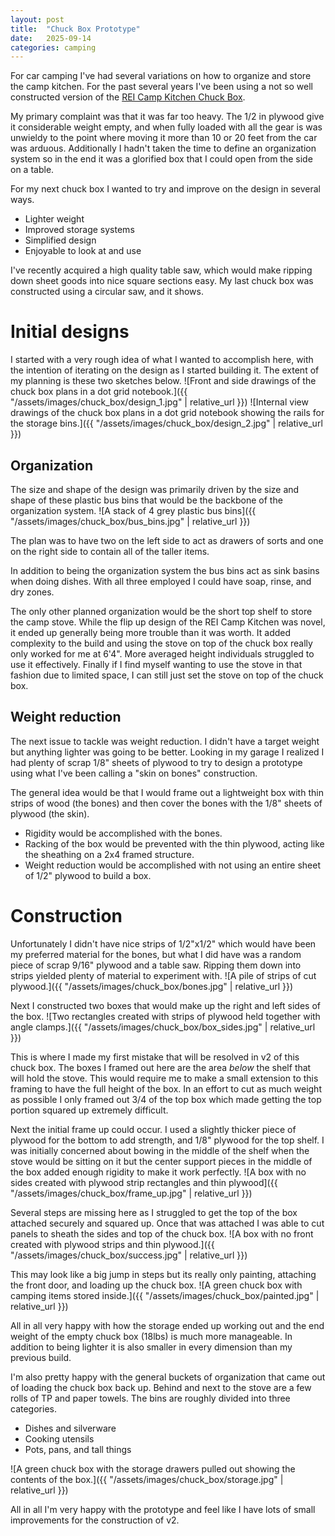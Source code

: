 ```yaml
---
layout: post
title:  "Chuck Box Prototype"
date:   2025-09-14
categories: camping
---
```


For car camping I've had several variations on how to organize and store the camp kitchen. For the past several years I've been using a not so well constructed version of the [REI Camp Kitchen Chuck Box](https://www.rei.com/blog/wp-content/uploads/sites/4/2015/07/Blog-Camp-Kitchen-Cut-Sheet.pdf). 

My primary complaint was that it was far too heavy. The 1/2 in plywood give it considerable weight empty, and when fully loaded with all the gear is was unwieldy to the point where moving it more than 10 or 20 feet from the car was arduous. Additionally I hadn't taken the time to define an organization system so in the end it was a glorified box that I could open from the side on a table. 

For my next chuck box I wanted to try and improve on the design in several ways. 

- Lighter weight
- Improved storage systems
- Simplified design
- Enjoyable to look at and use

I've recently acquired a high quality table saw, which would make ripping down sheet goods into nice square sections easy. My last chuck box was constructed using a circular saw, and it shows. 

# Initial designs
I started with a very rough idea of what I wanted to accomplish here, with the intention of iterating on the design as I started building it. The extent of my planning is these two sketches below. 
![Front and side drawings of the chuck box plans in a dot grid notebook.]({{ "/assets/images/chuck_box/design_1.jpg" | relative_url }})
![Internal view drawings of the chuck box plans in a dot grid notebook showing the rails for the storage bins.]({{ "/assets/images/chuck_box/design_2.jpg" | relative_url }})

## Organization
The size and shape of the design was primarily driven by the size and shape of these plastic bus bins that would be the backbone of the organization system.
![A stack of 4 grey plastic bus bins]({{ "/assets/images/chuck_box/bus_bins.jpg" | relative_url }})

The plan was to have two on the left side to act as drawers of sorts and one on the right side to contain all of the taller items.

In addition to being the organization system the bus bins act as sink basins when doing dishes. With all three employed I could have soap, rinse, and dry zones. 

The only other planned organization would be the short top shelf to store the camp stove. While the flip up design of the REI Camp Kitchen was novel, it ended up generally being more trouble than it was worth. It added complexity to the build and using the stove on top of the chuck box really only worked for me at 6'4". More averaged height individuals struggled to use it effectively. Finally if I find myself wanting to use the stove in that fashion due to limited space, I can still just set the stove on top of the chuck box. 

## Weight reduction
The next issue to tackle was weight reduction. I didn't have a target weight but anything lighter was going to be better. Looking in my garage I realized I had plenty of scrap 1/8" sheets of plywood to try to design a prototype using what I've been calling a "skin on bones" construction. 

The general idea would be that I would frame out a lightweight box with thin strips of wood (the bones) and then cover the bones with the 1/8" sheets of plywood (the skin). 

- Rigidity would be accomplished with the bones. 
- Racking of the box would be prevented with the thin plywood, acting like the sheathing on a 2x4 framed structure. 
- Weight reduction would be accomplished with not using an entire sheet of 1/2" plywood to build a box.

# Construction
Unfortunately I didn't have nice strips of 1/2"x1/2" which would have been my preferred material for the bones, but what I did have was a random piece of scrap 9/16" plywood and a table saw. 
Ripping them down into strips yielded plenty of material to experiment with.
![A pile of strips of cut plywood.]({{ "/assets/images/chuck_box/bones.jpg" | relative_url }})

Next I constructed two boxes that would make up the right and left sides of the box. 
![Two rectangles created with strips of plywood held together with angle clamps.]({{ "/assets/images/chuck_box/box_sides.jpg" | relative_url }})

This is where I made my first mistake that will be resolved in v2 of this chuck box. The boxes I framed out here are the area _below_ the shelf that will hold the stove. This would require me to make a small extension to this framing to have the full height of the box. In an effort to cut as much weight as possible I only framed out 3/4 of the top box which made getting the top portion squared up extremely difficult.

Next the initial frame up could occur. I used a slightly thicker piece of plywood for the bottom to add strength, and 1/8" plywood for the top shelf. I was initially concerned about bowing in the middle of the shelf when the stove would be sitting on it but the center support pieces in the middle of the box added enough rigidity to make it work perfectly. 
![A box with no sides created with plywood strip rectangles and thin plywood]({{ "/assets/images/chuck_box/frame_up.jpg" | relative_url }})

Several steps are missing here as I struggled to get the top of the box attached securely and squared up. Once that was attached I was able to cut panels to sheath the sides and top of the chuck box. 
![A box with no front created with plywood strips and thin plywood.]({{ "/assets/images/chuck_box/success.jpg" | relative_url }})

This may look like a big jump in steps but its really only painting, attaching the front door, and loading up the chuck box.
![A green chuck box with camping items stored inside.]({{ "/assets/images/chuck_box/painted.jpg" | relative_url }})

All in all very happy with how the storage ended up working out and the end weight of the empty chuck box (18lbs) is much more manageable. In addition to being lighter it is also smaller in every dimension than my previous build.

I'm also pretty happy with the general buckets of organization that came out of loading the chuck box back up. Behind and next to the stove are a few rolls of TP and paper towels.
The bins are roughly divided into three categories. 
- Dishes and silverware
- Cooking utensils
- Pots, pans, and tall things

![A green chuck box with the storage drawers pulled out showing the contents of the box.]({{ "/assets/images/chuck_box/storage.jpg" | relative_url }})

All in all I'm very happy with the prototype and feel like I have lots of small improvements for the construction of v2.


